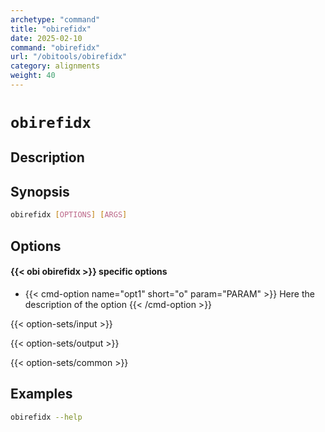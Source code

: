 ```yaml
---
archetype: "command"
title: "obirefidx"
date: 2025-02-10
command: "obirefidx"
url: "/obitools/obirefidx"
category: alignments
weight: 40
---
```


# `obirefidx`

## Description 



## Synopsis

```bash
obirefidx [OPTIONS] [ARGS]
```

## Options

#### {{< obi obirefidx >}} specific options

- {{< cmd-option name="opt1" short="o" param="PARAM" >}}
  Here the description of the option
  {{< /cmd-option >}}

{{< option-sets/input >}}

{{< option-sets/output >}}

{{< option-sets/common >}}

## Examples

```bash
obirefidx --help
```
